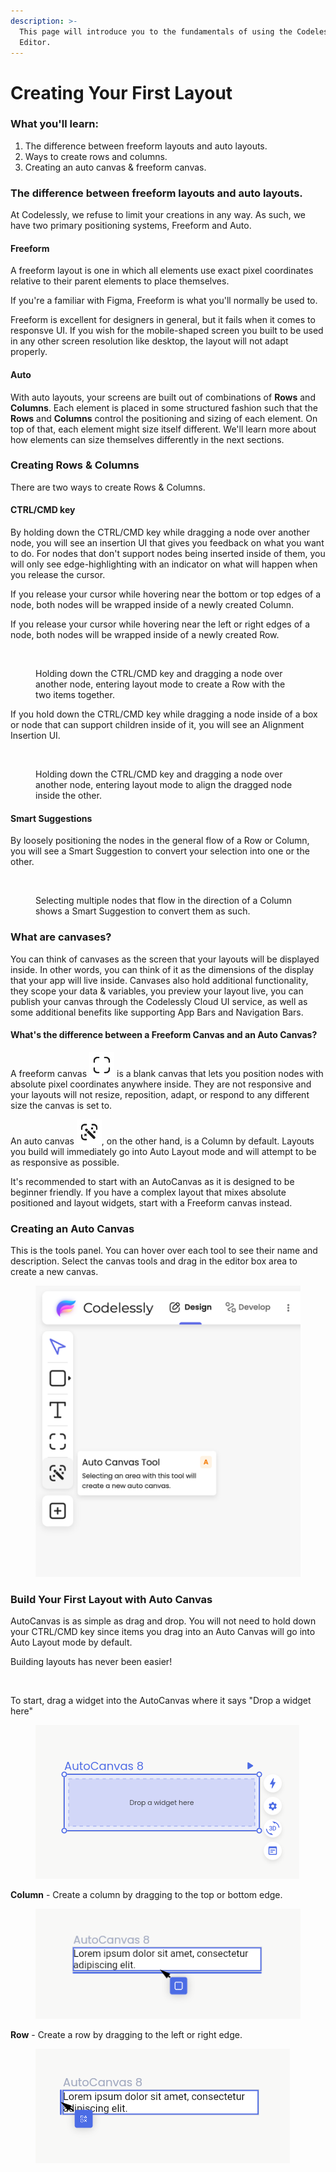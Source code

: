 ```yaml
---
description: >-
  This page will introduce you to the fundamentals of using the Codelessly
  Editor.
---
```


# Creating Your First Layout

### What you'll learn:

1. The difference between freeform layouts and auto layouts.
2. Ways to create rows and columns.
3. Creating an auto canvas & freeform canvas.

### The difference between freeform layouts and auto layouts.

At Codelessly, we refuse to limit your creations in any way. As such, we have two primary positioning systems, Freeform and Auto.

#### Freeform

A freeform layout is one in which all elements use exact pixel coordinates relative to their parent elements to place themselves.

If you're a familiar with Figma, Freeform is what you'll normally be used to.

Freeform is excellent for designers in general, but it fails when it comes to responsve UI. If you wish for the mobile-shaped screen you built to be used in any other screen resolution like desktop, the layout will not adapt properly.&#x20;

#### Auto

With auto layouts, your screens are built out of combinations of **Rows** and **Columns**. Each element is placed in some structured fashion such that the **Rows** and **Columns** control the positioning and sizing of each element. On top of that, each element might size itself different. We'll learn more about how elements can size themselves differently in the next sections.

### Creating Rows & Columns

There are two ways to create Rows & Columns.

#### CTRL/CMD key

By holding down the CTRL/CMD key while dragging a node over another node, you will see an insertion UI that gives you feedback on what you want to do. For nodes that don't support nodes being inserted inside of them, you will only see edge-highlighting with an indicator on what will happen when you release the cursor.

If you release your cursor while hovering near the bottom or top edges of a node, both nodes will be wrapped inside of a newly created Column.

If you release your cursor while hovering near the left or right edges of a node, both nodes will be wrapped inside of a newly created Row.

<figure><img src="../.gitbook/assets/Screen Recording 2023-09-22 at 3.49.41 PM.gif" alt=""><figcaption><p>Holding down the CTRL/CMD key and dragging a node over another node, entering layout mode to create a Row with the two items together.</p></figcaption></figure>

If you hold down the CTRL/CMD key while dragging a node inside of a box or node that can support children inside of it, you will see an Alignment Insertion UI.

<figure><img src="../.gitbook/assets/Screen Recording 2023-09-22 at 4.03.42 PM.gif" alt=""><figcaption><p>Holding down the CTRL/CMD key and dragging a node over another node, entering layout mode to align the dragged node inside the other.</p></figcaption></figure>

#### Smart Suggestions

By loosely positioning the nodes in the general flow of a Row or Column, you will see a Smart Suggestion to convert your selection into one or the other.

<figure><img src="../.gitbook/assets/Screen Recording 2023-09-22 at 3.57.30 PM.gif" alt=""><figcaption><p>Selecting multiple nodes that flow in the direction of a Column shows a Smart Suggestion to convert them as such.</p></figcaption></figure>

### What are canvases?

You can think of canvases as the screen that your layouts will be displayed inside. In other words, you can think of it as the dimensions of the display that your app will live inside. Canvases also hold additional functionality, they scope your data & variables, you preview your layout live, you can publish your canvas through the Codelessly Cloud UI service, as well as some additional benefits like supporting App Bars and Navigation Bars.

#### What's the difference between a Freeform Canvas and an Auto Canvas?

A freeform canvas <img src="../.gitbook/assets/snap_screen_20230721014801.png" alt="" data-size="line"> is a blank canvas that lets you position nodes with absolute pixel coordinates anywhere inside. They are not responsive and your layouts will not resize, reposition, adapt, or respond to any different size the canvas is set to.

An auto canvas <img src="../.gitbook/assets/snap_screen_20230721015332.png" alt="" data-size="line">, on the other hand, is a Column by default. Layouts you build will immediately go into Auto Layout mode and will attempt to be as responsive as possible.

It's recommended to start with an AutoCanvas as it is designed to be beginner friendly. If you have a complex layout that mixes absolute positioned and layout widgets, start with a Freeform canvas instead.

### Creating an Auto Canvas

This is the tools panel. You can hover over each tool to see their name and description. Select the canvas tools and drag in the editor box area to create a new canvas.

<figure><img src="../.gitbook/assets/image.png" alt=""><figcaption></figcaption></figure>

### Build Your First Layout with Auto Canvas

AutoCanvas is as simple as drag and drop. You will not need to hold down your CTRL/CMD key since items you drag into an Auto Canvas will go into Auto Layout mode by default.

Building layouts has never been easier!

<figure><img src="../.gitbook/assets/Screen Recording 2023-09-22 at 4.27.15 PM.gif" alt=""><figcaption></figcaption></figure>

To start, drag a widget into the AutoCanvas where it says "Drop a widget here"

<figure><img src="../.gitbook/assets/snap_screen_20230721030119.png" alt=""><figcaption></figcaption></figure>

**Column** - Create a column by dragging to the top or bottom edge.

<figure><img src="../.gitbook/assets/snap_screen_20230721030422.png" alt=""><figcaption></figcaption></figure>

**Row** - Create a row by dragging to the left or right edge.

<figure><img src="../.gitbook/assets/snap_screen_20230721030542.png" alt=""><figcaption></figcaption></figure>

